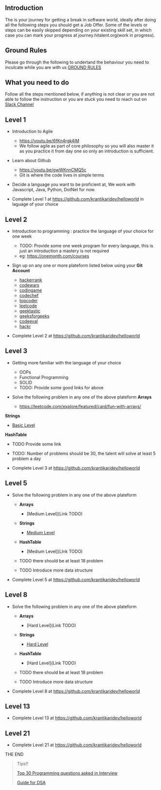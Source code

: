 
## Introduction
> 
The is your journey for getting a break in software world, ideally after doing all the following steps you should get a Job Offer.
Some of the levels or steps can be easily skipped depending on your existing skill set, in which case you can mark your progress at journey.hitalent.org(work in progress).

## Ground Rules
>
Please go through the following to undertand the behaviour you need to inculcate while you are with us [GROUND RULES](https://github.com/krantikaridev/onboarding/blob/e824b1a9bebd38be162370b0778bcf73d58f3853/Ground_Rules.md)

## What you need to do
>
Follow all the steps mentioned below, if anything is not clear or you are not able to follow the instruction or you are stuck you need to reach out on [Slack Channel](https://app.slack.com/client/T02K0N59X5Z/C02SL4S8Y8J/thread/C02TF950A7P-1643356584.944729)

## Level 1

- Introduction to Agile
  - https://youtu.be/6fKn4rgk4jM
  - We follow agile as part of core philosophy so you will also master it as you practice it from day one so only an introduction is sufficient.

- Learn about Github
  - https://youtu.be/gwWKnnCMQ5c
  - Git is where the code lives in simple terms

- Decide a language you want to be proficient at, We work with Javascript, Java, Python, DotNet for now.

- Complete Level 1 at https://github.com/krantikaridev/helloworld in laguage of your choice

## Level 2

- Introduction to programming : practice the language of your choice for one week
  - TODO: Provide some one week program for every language, this is just an introduction a mastery is not required
  - eg: https://onemonth.com/courses

- Sign up on any one or more plateform listed below using your **Git Account**
  - [hackerrank](https://www.hackerrank.com/auth/signup)
  - [codewars](https://www.codewars.com/users/sign_in)
  - [codingame](https://www.codingame.com/start)
  - [codechef](https://www.codechef.com/login?destination=/)
  - [topcoder](https://auth.topcoder.com/login?state=hKFo2SAySGx5ei1GQzZWejY1QTBPakRxM0hodnRZUkduYlpNR6FupWxvZ2luo3RpZNkgd2ZPaV9nbC1uTWg2YXJObmxjQXVRQkJidmJXeWUtWUajY2lk2SBVVzdCaHNubUFRaDBpdGw1NmcxalVQaXNCTzlHb293RA&client=UW7BhsnmAQh0itl56g1jUPisBO9GoowD&protocol=oauth2&regSource=thrive&utmSource=community-app-main&returnUrl=https%3A%2F%2Fwww.topcoder.com%2Fthrive%2Farticles%2Fwhat-is-topcoder&mode=signUp&scope=openid%20profile%20email&response_type=code&response_mode=query&nonce=YW9pYTVZN0diVkROc2lEZEtEVFl0NHY4UGlCekdWUlRsaC0tY0pUOGJJNg%3D%3D&redirect_uri=https%3A%2F%2Faccounts-auth0.topcoder.com%3FappUrl%3Dhttps%3A%2F%2Fwww.topcoder.com%2Fthrive%2Farticles%2Fwhat-is-topcoder&code_challenge=3e3u_UhAnZQXEH3i0gmRy8NWeOiuZqJmYEmd5Q36IBo&code_challenge_method=S256&auth0Client=eyJuYW1lIjoiYXV0aDAtc3BhLWpzIiwidmVyc2lvbiI6IjEuMTAuMCJ9)
  - [leetcode](https://leetcode.com/accounts/signup/)
  - [geektastic](https://app.geektastic.com/register)
  - [geeksforgeeks](https://www.geeksforgeeks.org/)
  - [codeeval](https://www.codeeval.dev/)
  - [hackr](https://hackr.io/)

- Complete Level 2 at https://github.com/krantikaridev/helloworld

## Level 3
- Getting more familiar with the language of your choice 
  - OOPs
  - Functional Programming
  - SOLID
  - TODO: Provide some good links for above

- Solve the following problem in any one of the above plateform
**Arrays**
  - https://leetcode.com/explore/featured/card/fun-with-arrays/

**Strings**
  - [Basic Level](https://leetcode.com/list/9ucfo876)

**HashTable**
  - TODO Provide some link

- TODO: Number of problems should be 30, the talent will solve at least 5 problem a day


- Complete Level 3 at https://github.com/krantikaridev/helloworld

## Level 5
- Solve the following problem in any one of the above plateform
  - **Arrays**
    - [Medium Level](Link TODO)

  - **Strings**
    - [Medium Level](https://leetcode.com/list/9ufc3t7j)
   
  - **HashTable**
    - [Medium Level](LInk TODO)

  - TODO there should be at least 18 problem
  - TODO Introduce more data structure

- Complete Level 5 at https://github.com/krantikaridev/helloworld


## Level 8
- Solve the following problem in any one of the above plateform
  - **Arrays**
    - [Hard Level](Link TODO)

  - **Strings**  
    - [Hard Level](https://leetcode.com/list/9th9k9g1)

  - **HashTable**
    - [Hard Level](Link TODO)
    
  - TODO there should be at least 18 problem
  - TODO Introduce more data structure

- Complete Level 8 at https://github.com/krantikaridev/helloworld

## Level 13

- Complete Level 13 at https://github.com/krantikaridev/helloworld

## Level 21

- Complete Level 21 at https://github.com/krantikaridev/helloworld

THE END

>Tips!!
>
>[Top 30 Programming questions asked in Interview](https://javarevisited.blogspot.com/2011/06/top-programming-interview-questions.html)
>
>[Guide for DSA](https://leetcode.com/discuss/general-discussion/494279/data-structure-and-algorithm-study-guide)

